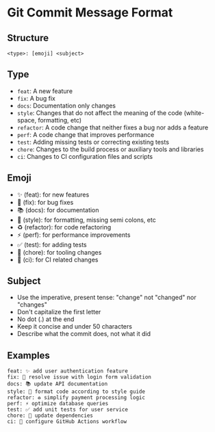 # Git Commit Message Format

## Structure

```
<type>: [emoji] <subject>
```

## Type

- `feat`: A new feature
- `fix`: A bug fix
- `docs`: Documentation only changes
- `style`: Changes that do not affect the meaning of the code (white-space, formatting, etc)
- `refactor`: A code change that neither fixes a bug nor adds a feature
- `perf`: A code change that improves performance
- `test`: Adding missing tests or correcting existing tests
- `chore`: Changes to the build process or auxiliary tools and libraries
- `ci`: Changes to CI configuration files and scripts

## Emoji

- ✨ (feat): for new features
- 🐛 (fix): for bug fixes
- 📚 (docs): for documentation
- 💄 (style): for formatting, missing semi colons, etc
- ♻️ (refactor): for code refactoring
- ⚡ (perf): for performance improvements
- ✅ (test): for adding tests
- 🔧 (chore): for tooling changes
- 👷 (ci): for CI related changes

## Subject

- Use the imperative, present tense: "change" not "changed" nor "changes"
- Don't capitalize the first letter
- No dot (.) at the end
- Keep it concise and under 50 characters
- Describe what the commit does, not what it did

## Examples

```
feat: ✨ add user authentication feature
fix: 🐛 resolve issue with login form validation
docs: 📚 update API documentation
style: 💄 format code according to style guide
refactor: ♻️ simplify payment processing logic
perf: ⚡ optimize database queries
test: ✅ add unit tests for user service
chore: 🔧 update dependencies
ci: 👷 configure GitHub Actions workflow
```
